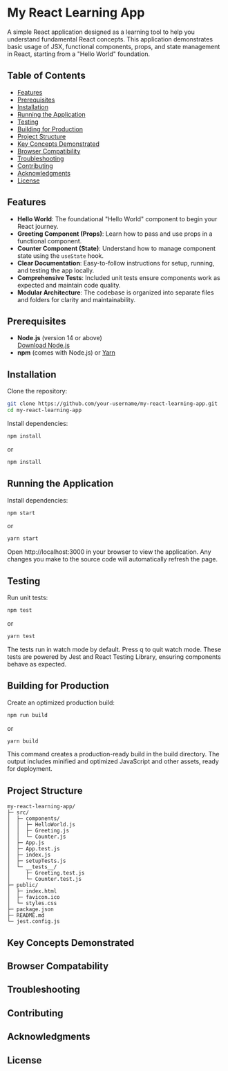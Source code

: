 # My React Learning App

A simple React application designed as a learning tool to help you understand fundamental React concepts. This application demonstrates basic usage of JSX, functional components, props, and state management in React, starting from a "Hello World" foundation.

## Table of Contents

- [Features](#features)
- [Prerequisites](#prerequisites)
- [Installation](#installation)
- [Running the Application](#running-the-application)
- [Testing](#testing)
- [Building for Production](#building-for-production)
- [Project Structure](#project-structure)
- [Key Concepts Demonstrated](#key-concepts-demonstrated)
- [Browser Compatibility](#browser-compatibility)
- [Troubleshooting](#troubleshooting)
- [Contributing](#contributing)
- [Acknowledgments](#acknowledgments)
- [License](#license)

## Features

- **Hello World**: The foundational "Hello World" component to begin your React journey.
- **Greeting Component (Props)**: Learn how to pass and use props in a functional component.
- **Counter Component (State)**: Understand how to manage component state using the `useState` hook.
- **Clear Documentation**: Easy-to-follow instructions for setup, running, and testing the app locally.
- **Comprehensive Tests**: Included unit tests ensure components work as expected and maintain code quality.
- **Modular Architecture**: The codebase is organized into separate files and folders for clarity and maintainability.

## Prerequisites

- **Node.js** (version 14 or above)  
  [Download Node.js](https://nodejs.org/)
- **npm** (comes with Node.js) or [Yarn](https://classic.yarnpkg.com/en/)

## Installation

Clone the repository:
```bash
git clone https://github.com/your-username/my-react-learning-app.git
cd my-react-learning-app
```

Install dependencies:
```bash
npm install
```

or

```bash
npm install
```
## Running the Application

Install dependencies:
```bash
npm start
```

or

```bash
yarn start
```

Open http://localhost:3000 in your browser to view the application. Any changes you make to the source code will automatically refresh the page.

## Testing

Run unit tests:

```bash
npm test
```

or

```bash
yarn test
```

The tests run in watch mode by default. Press q to quit watch mode.
These tests are powered by Jest and React Testing Library, ensuring components behave as expected.

## Building for Production

Create an optimized production build:

```bash
npm run build
```

or

```bash
yarn build
```

This command creates a production-ready build in the build directory. The output includes minified and optimized JavaScript and other assets, ready for deployment.

## Project Structure

```arduino
my-react-learning-app/
├─ src/
│  ├─ components/
│  │  ├─ HelloWorld.js
│  │  ├─ Greeting.js
│  │  └─ Counter.js
│  ├─ App.js
│  ├─ App.test.js
│  ├─ index.js
│  ├─ setupTests.js
│  └─ __tests__/
│     ├─ Greeting.test.js
│     └─ Counter.test.js
├─ public/
│  ├─ index.html
│  ├─ favicon.ico
│  └─ styles.css
├─ package.json
├─ README.md
└─ jest.config.js
```

## Key Concepts Demonstrated

## Browser Compatability

## Troubleshooting

## Contributing

## Acknowledgments

## License
